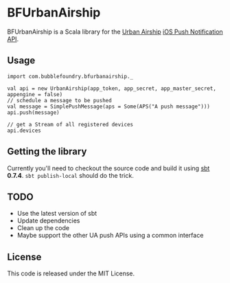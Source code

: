 # BFUrbanAirship

BFUrbanAirship is a Scala library for the [Urban Airship](http://www.urbanairship.com) [iOS Push Notification API](https://docs.urbanairship.com/display/DOCS/Server%3A+iOS+Push+API).

## Usage

    import com.bubblefoundry.bfurbanairship._
    
    val api = new UrbanAirship(app_token, app_secret, app_master_secret, appengine = false)
    // schedule a message to be pushed
    val message = SimplePushMessage(aps = Some(APS("A push message")))
    api.push(message)
    
    // get a Stream of all registered devices
    api.devices

## Getting the library

Currently you'll need to checkout the source code and build it using [sbt](https://github.com/harrah/xsbt/wiki) **0.7.4**. `sbt publish-local` should do the trick.

## TODO

- Use the latest version of sbt
- Update dependencies
- Clean up the code
- Maybe support the other UA push APIs using a common interface

## License

This code is released under the MIT License. 